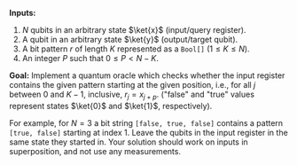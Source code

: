 **Inputs:** 

1. $N$ qubits in an arbitrary state $\ket{x}$ (input/query register).
2. A qubit in an arbitrary state $\ket{y}$ (output/target qubit).
3. A bit pattern $r$ of length $K$ represented as a `Bool[]` ($1 ≤ K ≤ N$).
4. An integer $P$ such that $0 ≤ P < N - K$.

**Goal:** 
Implement a quantum oracle which checks whether the input register contains the given pattern starting at the given position, i.e., for all $j$ between $0$ and $K - 1$, inclusive, $r_j = x_{j+p}$. ("false" and "true" values represent states $\ket{0}$ and $\ket{1}$, respectively).

For example, for $N = 3$ a bit string `[false, true, false]` contains a pattern `[true, false]` starting at index 1.
Leave the qubits in the input register in the same state they started in.
Your solution should work on inputs in superposition, and not use any measurements.